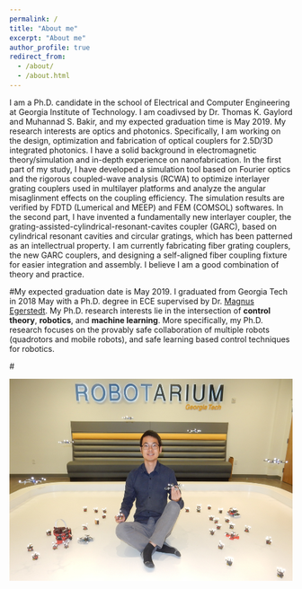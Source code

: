 ```yaml
---
permalink: /
title: "About me"
excerpt: "About me"
author_profile: true
redirect_from: 
  - /about/
  - /about.html
---
```


I am a Ph.D. candidate in the school of Electrical and Computer Engineering at Georgia Institute of Technology. I am coadivsed by Dr. Thomas K. Gaylord and Muhannad S. Bakir, and my expected graduation time is May 2019. My research interests are optics and photonics. Specifically, I am working on the design, optimization and fabrication of optical couplers for 2.5D/3D integrated photonics. I have a solid background in electromagnetic theory/simulation and in-depth experience on nanofabrication. In the first part of my study, I have developed a simulation tool based on Fourier optics and the rigorous coupled-wave analysis (RCWA) to optimize interlayer grating couplers used in multilayer platforms and analyze the angular misaglinment effects on the coupling efficiency. The simulation results are verified by FDTD (Lumerical and MEEP) and FEM (COMSOL) softwares. In the second part, I have invented a fundamentally new interlayer coupler, the grating-assisted-cylindrical-resonant-cavites coupler (GARC), based on cylindrical resonant cavities and circular gratings, which has been patterned as an intellectrual property. I am currently fabricating fiber grating couplers, the new GARC couplers, and designing a self-aligned fiber coupling fixture for easier integration and assembly. I believe I am a good combination of theory and practice. 

#My expected graduation date is May 2019. I graduated from Georgia Tech in 2018 May with a Ph.D. degree in ECE supervised by Dr. [Magnus Egerstedt](http://magnus.ece.gatech.edu/index.html). My Ph.D. research interests lie in the intersection of <b>control theory</b>, <b>robotics</b>, and <b>machine learning</b>. More specifically, my Ph.D. research focuses on the provably safe collaboration of multiple robots (quadrotors and mobile robots), and safe learning based control techniques for robotics.


#<center><img src="/images/web.JPG" alt="Mountain View picture" style="width:600px;height:360px;"></center>

